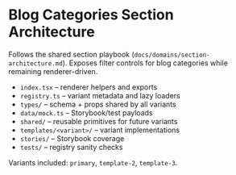 # Blog Categories Section Architecture

Follows the shared section playbook (`docs/domains/section-architecture.md`). Exposes filter controls for blog categories while remaining renderer-driven.

- `index.tsx` – renderer helpers and exports
- `registry.ts` – variant metadata and lazy loaders
- `types/` – schema + props shared by all variants
- `data/mock.ts` – Storybook/test payloads
- `shared/` – reusable primitives for future variants
- `templates/<variant>/` – variant implementations
- `stories/` – Storybook coverage
- `tests/` – registry sanity checks

Variants included: `primary`, `template-2`, `template-3`.
